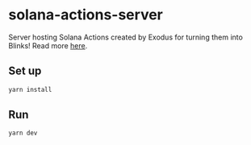 # solana-actions-server

Server hosting Solana Actions created by Exodus for turning them into Blinks! Read more [here](https://solana.com/docs/advanced/actions).

## Set up

```sh
yarn install
```

## Run

```sh
yarn dev
```
